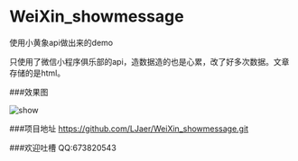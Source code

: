 # WeiXin_showmessage

使用小黄象api做出来的demo

只使用了微信小程序俱乐部的api，造数据造的也是心累，改了好多次数据。文章存储的是html。

###效果图

![show](http://oe53dpmqz.bkt.clouddn.com/20161216010.gif)

###项目地址
https://github.com/LJaer/WeiXin_showmessage.git

###欢迎吐槽
QQ:673820543